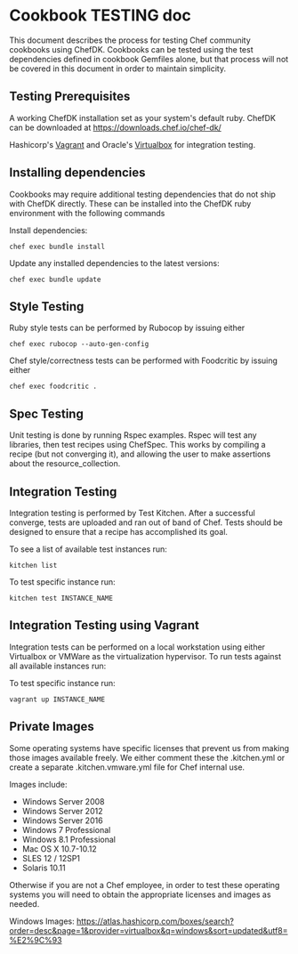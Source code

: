 # Cookbook TESTING doc

This document describes the process for testing Chef community cookbooks using ChefDK. Cookbooks can be tested using the test dependencies defined in cookbook Gemfiles alone, but that process will not be covered in this document in order to maintain simplicity.

## Testing Prerequisites

A working ChefDK installation set as your system's default ruby. ChefDK can be downloaded at <https://downloads.chef.io/chef-dk/>

Hashicorp's [Vagrant](https://www.vagrantup.com/downloads.html) and Oracle's [Virtualbox](https://www.virtualbox.org/wiki/Downloads) for integration testing.

## Installing dependencies

Cookbooks may require additional testing dependencies that do not ship with ChefDK directly. These can be installed into the ChefDK ruby environment with the following commands

Install dependencies:

```shell
chef exec bundle install
```

Update any installed dependencies to the latest versions:

```shell
chef exec bundle update
```

## Style Testing

Ruby style tests can be performed by Rubocop by issuing either

```shell
chef exec rubocop --auto-gen-config
```

Chef style/correctness tests can be performed with Foodcritic by issuing either

```shell
chef exec foodcritic .
```

## Spec Testing

Unit testing is done by running Rspec examples. Rspec will test any libraries, then test recipes using ChefSpec. This works by compiling a recipe (but not converging it), and allowing the user to make assertions about the resource_collection.

## Integration Testing

Integration testing is performed by Test Kitchen. After a successful converge, tests are uploaded and ran out of band of Chef. Tests should be designed to ensure that a recipe has accomplished its goal.

To see a list of available test instances run:

```shell
kitchen list
```

To test specific instance run:

```shell
kitchen test INSTANCE_NAME
```

## Integration Testing using Vagrant

Integration tests can be performed on a local workstation using either Virtualbox or VMWare as the virtualization hypervisor. To run tests against all available instances run:

To test specific instance run:

```shell
vagrant up INSTANCE_NAME
```

## Private Images

Some operating systems have specific licenses that prevent us from making those images available freely. We either comment these the .kitchen.yml or create a separate .kitchen.vmware.yml file for Chef internal use.

Images include:

- Windows Server 2008
- Windows Server 2012
- Windows Server 2016
- Windows 7 Professional
- Windows 8.1 Professional
- Mac OS X 10.7-10.12
- SLES 12 / 12SP1
- Solaris 10.11

Otherwise if you are not a Chef employee, in order to test these operating systems you will need to obtain the appropriate licenses and images as needed.

Windows Images: https://atlas.hashicorp.com/boxes/search?order=desc&page=1&provider=virtualbox&q=windows&sort=updated&utf8=%E2%9C%93